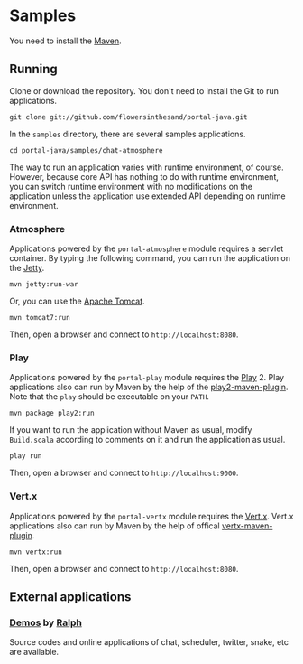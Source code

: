 # Samples
You need to install the [Maven](http://maven.apache.org/).

## Running
Clone or download the repository. You don't need to install the Git to run applications.
```
git clone git://github.com/flowersinthesand/portal-java.git
```

In the `samples` directory, there are several samples applications.
```
cd portal-java/samples/chat-atmosphere
```

The way to run an application varies with runtime environment, of course. However, because core API has nothing to do with runtime environment, you can switch runtime environment with no modifications on the application unless the application use extended API depending on runtime environment.

### Atmosphere
Applications powered by the `portal-atmosphere` module requires a servlet container. By typing the following command, you can run the application on the [Jetty](http://www.eclipse.org/jetty/).
```
mvn jetty:run-war
```

Or, you can use the [Apache Tomcat](http://tomcat.apache.org/).
```
mvn tomcat7:run
```

Then, open a browser and connect to `http://localhost:8080`.

### Play
Applications powered by the `portal-play` module requires the [Play](http://www.playframework.org/) 2. Play applications also can run by Maven by the help of the [play2-maven-plugin](https://github.com/nanoko-project/maven-play2-plugin). Note that the `play` should be executable on your `PATH`.
```
mvn package play2:run
```

If you want to run the application without Maven as usual, modify `Build.scala` according to comments on it and run the application as usual.
```
play run
```

Then, open a browser and connect to `http://localhost:9000`.

### Vert.x
Applications powered by the `portal-vertx` module requires the [Vert.x](http://vertx.io/). Vert.x applications also can run by Maven by the help of offical [vertx-maven-plugin](https://github.com/vert-x/vertx-maven/).
```
mvn vertx:run
```

Then, open a browser and connect to `http://localhost:8080`.

## External applications
### [Demos](https://demo.rasc.ch/portal/) by [Ralph](https://github.com/ralscha)
Source codes and online applications of chat, scheduler, twitter, snake, etc are available.